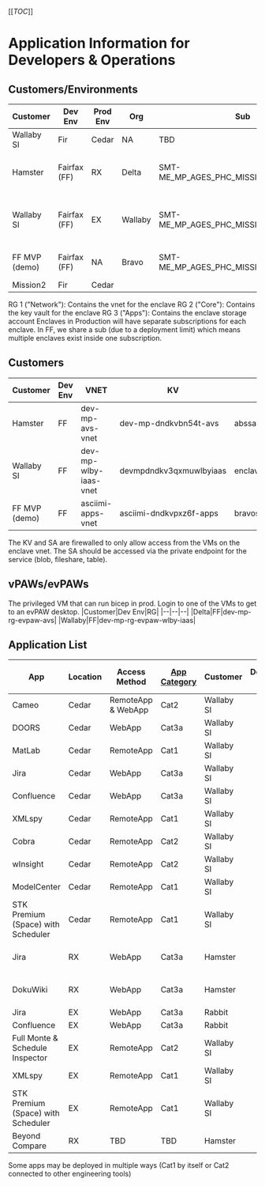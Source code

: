 [[_TOC_]]

# Application Information for Developers & Operations

## Customers/Environments
|Customer|Dev Env|Prod Env|Org|Sub|RG 3/Apps|RG 2/Core|RG 1/Network|
|--|--|--|--|--|--|--|--|
|Wallaby SI|Fir|Cedar|NA|TBD|TBD|TBD|TBD|
|Hamster|Fairfax (FF)|RX|Delta|SMT-ME_MP_AGES_PHC_MISSION_DEV2_JALLEN|dev-mp-rg_3-avs|dev-mp-rg_2-avs|dev-mp-rg_1-avs|
|Wallaby SI|Fairfax (FF)|EX|Wallaby|SMT-ME_MP_AGES_PHC_MISSION_DEV2_JALLEN|dev-mp-rg-enclave-resources-wlby-iaas|dev-mp-rg-core-wlby-iaas|dev-mp-rg-network-wlby-iaas|
|FF MVP (demo)|Fairfax (FF)|NA|Bravo|SMT-ME_MP_AGES_PHC_MISSION_DEV3_JALLEN|bm-rg-apps|asciimi-rg_2-apps|asciimi-rg_1-apps|
|Mission2|Fir|Cedar||<on permanent hold> | |

RG 1 ("Network"): Contains the vnet for the enclave
RG 2 ("Core"): Contains the key vault for the enclave
RG 3 ("Apps"): Contains the enclave storage account
Enclaves in Production will have separate subscriptions for each enclave. In FF, we share a sub (due to a deployment limit) which means multiple enclaves exist inside one subscription.

## Customers
|Customer|Dev Env|VNET|KV|SA|
|--|--|--|--|--|
|Hamster|FF|dev-mp-avs-vnet|dev-mp-dndkvbn54t-avs|abssa7yc4p000|
|Wallaby SI|FF|dev-mp-wlby-iaas-vnet|devmpdndkv3qxmuwlbyiaas|enclavesasat3p5a000|
|FF MVP (demo)|FF|asciimi-apps-vnet|asciimi-dndkvpxz6f-apps|bravostagingsa|
The KV and SA are firewalled to only allow access from the VMs on the enclave vnet. The SA should be accessed via the private endpoint for the service (blob, fileshare, table).

## vPAWs/evPAWs
The privileged VM that can run bicep in prod. Login to one of the VMs to get to an evPAW desktop.
|Customer|Dev Env|RG|
|--|--|--|
|Delta|FF|dev-mp-rg-evpaw-avs|
|Wallaby|FF|dev-mp-rg-evpaw-wlby-iaas|

## Application List

|App| Location | Access Method | [App Category](/Above-Baseline-Software/Packaging-Process/Diagrams-for-Apps)| Customer | Deployment POC | Need By Date | License Count | User Count | SQL Needed |
|--|--|--|--|--|--|--|--|--|--|
| Cameo | Cedar | RemoteApp & WebApp| Cat2 | Wallaby SI |  |
| DOORS | Cedar | WebApp | Cat3a | Wallaby SI |  ||75||
| MatLab | Cedar | RemoteApp | Cat1 | Wallaby SI |  ||5||
| Jira | Cedar | WebApp  | Cat3a | Wallaby SI |  ||500||SQL|
| Confluence | Cedar | WebApp | Cat3a | Wallaby SI |  ||500||
| XMLspy | Cedar | RemoteApp | Cat1 | Wallaby SI |  ||1|||
| Cobra | Cedar | RemoteApp | Cat2 | Wallaby SI |  ||||SQL|
| wInsight | Cedar | RemoteApp | Cat2 | Wallaby SI |  ||11||
| ModelCenter | Cedar | RemoteApp | Cat1 | Wallaby SI |  ||4||
| STK Premium (Space) with Scheduler | Cedar | RemoteApp | Cat1 | Wallaby SI || |1|||
| Jira | RX | WebApp | Cat3a | Hamster | ||Lic from Cedar||SQL |
| DokuWiki | RX | WebApp | Cat3a | Hamster |||Lic from Cedar||
| Jira | EX | WebApp | Cat3a | Rabbit|||25||
| Confluence | EX | WebApp | Cat3a | Rabbit|||25||
| Full Monte & Schedule Inspector | EX | RemoteApp | Cat2 | Wallaby SI|||1||
| XMLspy | EX | RemoteApp | Cat1 | Wallaby SI | ||10|||
| STK Premium (Space) with Scheduler | EX | RemoteApp | Cat1 | Wallaby SI || |1|||
| Beyond Compare | RX | TBD | TBD | Hamster || |250|||

Some apps may be deployed in multiple ways (Cat1 by itself or Cat2 connected to other engineering tools)


